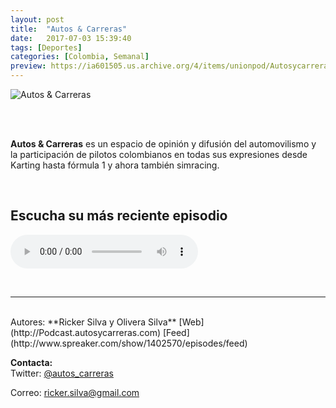 ```yaml
---
layout: post
title:  "Autos & Carreras"
date:   2017-07-03 15:39:40
tags: [Deportes]
categories: [Colombia, Semanal]
preview: https://ia601505.us.archive.org/4/items/unionpod/Autosycarreras300-RickerSilva.png
---
```


![Autos & Carreras](https://ia601505.us.archive.org/4/items/unionpod/Autosycarreras500-RickerSilva.png)  

<br/>  
<br/>

**Autos & Carreras** es un espacio de opinión y difusión del automovilismo y la participación de pilotos colombianos en todas sus expresiones desde Karting hasta fórmula 1 y ahora también simracing.   

<br/>

## Escucha su más reciente episodio  


<!--reproductor-feed=http://www.spreaker.com/show/1402570/episodes/feed-->
<!--reproductor-start-->
<audio id="audio" preload="auto" controls="" src="http://api.spreaker.com/download/episode/16368212/jorge_cortes_se_despidi_ganando_las_6_horas.mp3"></audio>
<!--reproductor-end-->

<br>


_ _ _  

<br>  
Autores: **Ricker Silva y Olivera Silva**  
[Web](http://Podcast.autosycarreras.com)  
[Feed](http://www.spreaker.com/show/1402570/episodes/feed)  




**Contacta:**  
Twitter: [@autos_carreras](https://twitter.com/@autos_carreras)

Correo: [ricker.silva@gmail.com](mailto:ricker.silva@gmail.com)  
